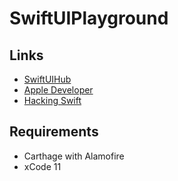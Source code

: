 # SwiftUIPlayground
## Links 
- [SwiftUIHub](https://swiftuihub.com)
- [Apple Developer](https://developer.apple.com/tutorials/swiftui/)
- [Hacking Swift](https://www.hackingwithswift.com/quick-start/swiftui)

## Requirements
- Carthage with Alamofire
- xCode 11

